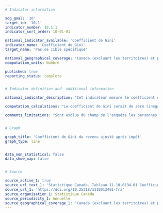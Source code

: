 ```yaml
---
# Indicator information

sdg_goal: '10'
target_id: '10.1'
indicator_number: 10.1.1
indicator_sort_order: 10-01-01

national_indicator_available: 'Coefficient de Gini'
indicator_name: 'Coefficient de Gini'
target_name: 'Pas de cible spécifique'

national_geographical_coverage: 'Canada (excluant les territoires) et provinces' 
computation_units: Nombre

published: true
reporting_status: complete


# Indicator definition and  additional information

national_indicator_description: "Cet indicateur mesure le coefficient de Gini. Le coefficient de Gini, compris entre zéro et un, mesure le degré relatif d'inégalité dans la distribution du revenu. "

computation_calculations: "Le coefficient de Gini serait de zéro (inégalité minimale) dans le cas d'une population dont chaque personne touche exactement le même revenu du ménage ajusté et il serait de un (inégalité maximale) si une personne touchait tout le revenu du ménage ajusté et les autres n'en touchaient pas du tout. "

comments_limitations: "Sont exclus du champ de l'enquête les personnes qui vivent dans les réserves et dans d'autres peuplements autochtones des provinces, les pensionnaires d'établissements institutionnels et les ménages situés dans des régions extrêmement éloignées où la densité de population est très faible. Dans l'ensemble, ces exclusions représentent moins de 2 % de la population. "


# Graph

graph_title: 'Coefficient de Gini du revenu ajusté après impôt'
graph_type: line


data_non_statistical: false
data_show_map: false


# Source

source_active_1: true
source_url_text_1: 'Statistique Canada. Tableau 11-10-0134-01 Coefficients de Gini du revenu ajusté du marché, total et après impôt'
source_url_1: 'https://doi.org/10.25318/1110013401-fra'
source_organisation_1: Statistique Canada
source_periodicity_1: Annuelle
source_geographical_coverage_1: 'Canada (excluant les territoires) et provinces'
---
```

